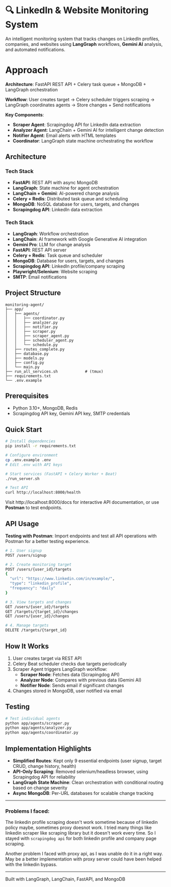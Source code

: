 # 🔍 LinkedIn & Website Monitoring System

An intelligent monitoring system that tracks changes on LinkedIn profiles, companies, and websites using **LangGraph** workflows, **Gemini AI** analysis, and automated notifications.

# Approach

**Architecture**: FastAPI REST API + Celery task queue + MongoDB + LangGraph orchestration

**Workflow**: User creates target → Celery scheduler triggers scraping → LangGraph coordinates agents → Store changes + Send notifications

**Key Components**:
- **Scraper Agent**: Scrapingdog API for LinkedIn data extraction
- **Analyzer Agent**: LangChain + Gemini AI for intelligent change detection
- **Notifier Agent**: Email alerts with HTML templates
- **Coordinator**: LangGraph state machine orchestrating the workflow

## Architecture

### Tech Stack

- **FastAPI**: REST API with async MongoDB
- **LangGraph**: State machine for agent orchestration
- **LangChain + Gemini**: AI-powered change analysis
- **Celery + Redis**: Distributed task queue and scheduling
- **MongoDB**: NoSQL database for users, targets, and changes
- **Scrapingdog API**: LinkedIn data extraction

### Tech Stack

- **LangGraph**: Workflow orchestration
- **LangChain**: AI framework with Google Generative AI integration
- **Gemini Pro**: LLM for change analysis
- **FastAPI**: REST API server
- **Celery + Redis**: Task queue and scheduler
- **MongoDB**: Database for users, targets, and changes
- **Scrapingdog API**: LinkedIn profile/company scraping
- **Playwright/Selenium**: Website scraping
- **SMTP**: Email notifications

## Project Structure

```
monitoring-agent/
├── app/
│   ├── agents/
│   │   ├── coordinator.py         
│   │   ├── analyzer.py            
│   │   ├── notifier.py            
│   │   ├── scraper.py             
│   │   ├── scraper_agent.py       
│   │   ├── scheduler_agent.py     
│   │   └── schedule.py            
│   ├── routes_complete.py         
│   ├── database.py                
│   ├── models.py                  
│   ├── config.py
│   └── main.py                                   
├── run_all_services.sh            # (tmux)
├── requirements.txt               
└── .env.example                   

```
## Prerequisites

- Python 3.10+, MongoDB, Redis
- Scrapingdog API key, Gemini API key, SMTP credentials

## Quick Start

```bash
# Install dependencies
pip install -r requirements.txt

# Configure environment
cp .env.example .env
# Edit .env with API keys

# Start services (FastAPI + Celery Worker + Beat)
./run_server.sh

# Test API
curl http://localhost:8000/health
```

Visit http://localhost:8000/docs for interactive API documentation, or use **Postman** to test endpoints.

## API Usage

**Testing with Postman**: Import endpoints and test all API operations with Postman for a better testing experience.

```bash
# 1. User signup
POST /users/signup

# 2. Create monitoring target
POST /users/{user_id}/targets
{
  "url": "https://www.linkedin.com/in/example/",
  "type": "linkedin_profile",
  "frequency": "daily"
}

# 3. View targets and changes
GET /users/{user_id}/targets
GET /targets/{target_id}/changes
GET /users/{user_id}/changes

# 4. Manage targets
DELETE /targets/{target_id}
```

## How It Works

1. User creates target via REST API
2. Celery Beat scheduler checks due targets periodically
3. Scraper Agent triggers LangGraph workflow:
   - **Scraper Node**: Fetches data (Scrapingdog API)
   - **Analyzer Node**: Compares with previous data (Gemini AI)
   - **Notifier Node**: Sends email if significant changes
4. Changes stored in MongoDB, user notified via email

## Testing

```bash
# Test individual agents
python app/agents/scraper.py
python app/agents/analyzer.py
python app/agents/coordinator.py

```

## Implementation Highlights

- **Simplified Routes**: Kept only 9 essential endpoints (user signup, target CRUD, change history, health)
- **API-Only Scraping**: Removed selenium/headless browser, using Scrapingdog API for reliability
- **LangGraph State Machine**: Clean orchestration with conditional routing based on change severity
- **Async MongoDB**: Per-URL databases for scalable change tracking

---

### Problems I faced:

The linkedin profile scraping doesn't work sometime because of linkedin policy maybe, sometimes proxy doesnot work. I tried many things like linkedin scraper like scraping library but it doesn't work every time. So I stayed with `scrapingdog api` for both linkedin profile and company page scraping.

Another problem I faced with proxy api, as I was unable do it in a right way. May be a better implementation with proxy server could have been helped with the linkedin bypass.

---

Built with LangGraph, LangChain, FastAPI, and MongoDB
